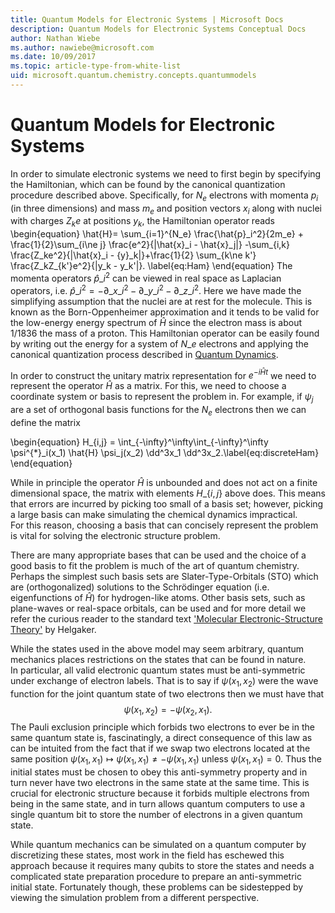 ```yaml
---
title: Quantum Models for Electronic Systems | Microsoft Docs
description: Quantum Models for Electronic Systems Conceptual Docs
author: Nathan Wiebe
ms.author: nawiebe@microsoft.com
ms.date: 10/09/2017
ms.topic: article-type-from-white-list
uid: microsoft.quantum.chemistry.concepts.quantummodels
---
```


# Quantum Models for Electronic Systems

In order to simulate electronic systems we need to first begin by specifying the Hamiltonian, which can be found by the canonical quantization procedure described above.  Specifically, for $N_e$ electrons with momenta $p_i$ (in three dimensions) and mass $m_e$  and position vectors $x_i$ along with nuclei with charges $Z_k e$ at positions $y_k$, the Hamiltonian operator reads
\begin{equation}
\hat{H}= \sum\_{i=1}^{N\_e} \frac{\hat{p}\_i^2}{2m\_e} + \frac{1}{2}\sum\_{i\ne j} \frac{e^2}{|\hat{x}\_i - \hat{x}\_j|} -\sum\_{i,k} \frac{Z\_ke^2}{|\hat{x}\_i - {y}\_k|}+\frac{1}{2} \sum_{k\ne k'} \frac{Z\_kZ\_{k'}e^2}{|y\_k - y\_k'|}. \label{eq:Ham}
\end{equation}
The momenta operators $\hat{p}\_i^2$ can be viewed in real space as Laplacian operators, i.e. $\hat{p}\_i^2 = -\partial\_{x\_i}^2 - \partial\_{y\_i}^2 - \partial\_{z\_i}^2$.
Here we have made the simplifying assumption that the nuclei are at rest for the molecule.  This is known as the Born-Oppenheimer approximation and it tends to be valid for the low-energy energy spectrum of $\hat{H}$ since the electron mass is about $1/1836$ the mass of a proton.  This Hamiltonian operator can be easily found by writing out the energy for a system of $N\_e$ electrons and applying the canonical quantization process described in [Quantum Dynamics](xref:microsoft.quantum.libraries.chemistry.concepts.quantum-dynamics).

In order to construct the unitary matrix representation for $e^{-i\hat{H} t}$ we need to represent the operator $\hat{H}$ as a matrix. For this, we need to choose a coordinate system or basis to represent the problem in.  For example, if $\psi_j$ are a set of orthogonal basis functions for the $N_e$ electrons then we can define the matrix

\begin{equation}
H\_{i,j} = \int\_{-\infty}^\infty\int\_{-\infty}^\infty \psi^{\*}\_i(x\_1) \hat{H} \psi\_j(x\_2) \dd^3x\_1 \dd^3x\_2.\label{eq:discreteHam}
\end{equation}

While in principle the operator $\hat{H}$ is unbounded and does not act on a finite dimensional space, the matrix with elements $H\_\{i,j\}$ above does.
This means that errors are incurred by picking too small of a basis set; however, picking a large basis can make simulating the chemical dynamics impractical.  
For this reason, choosing a basis that can concisely represent the problem is vital for solving the electronic structure problem.

There are many appropriate bases that can be used and the choice of a good basis to fit the problem is much of the art of quantum chemistry.  Perhaps the simplest such basis sets are Slater-Type-Orbitals (STO) which are (orthogonalized) solutions to the Schrödinger equation (i.e. eigenfunctions of $\hat{H}$) for hydrogen-like atoms.  Other basis sets, such as plane-waves or real-space orbitals, can be used and for more detail we refer the curious reader to the standard text ['Molecular Electronic-Structure Theory'](https://onlinelibrary.wiley.com/doi/book/10.1002/9781119019572) by Helgaker.

While the states used in the above model may seem arbitrary, quantum mechanics places restrictions on the states that can be found in nature.  
In particular, all valid electronic quantum states must be anti-symmetric under exchange of electron labels.  That is to say if $\psi(x_1,x_2)$ were the wave function for the joint quantum state of two electrons then we must have that
$$
\psi(x_1,x_2)= - \psi(x_2,x_1).
$$
The Pauli exclusion principle which forbids two electrons to ever be in the same quantum state is, fascinatingly, a direct consequence of this law as can be intuited from the fact that if we swap two electrons located at the same position $\psi(x_1,x_1)\mapsto \psi(x_1,x_1) \ne -\psi(x_1,x_1)$ unless $\psi(x_1,x_1)=0$.  Thus the initial states must be chosen to obey this anti-symmetry property and in turn never have two electrons in the same state at the same time. This is crucial for electronic structure because it forbids multiple electrons from being in the same state, and in turn allows quantum computers to use a single quantum bit to store the number of electrons in a given quantum state.

While quantum mechanics can be simulated on a quantum computer by discretizing these states, most work in the field has eschewed this approach because it requires many qubits to store the states and needs a complicated state preparation procedure to prepare an anti-symmetric initial state. Fortunately though, these problems can be sidestepped by viewing the simulation problem from a different perspective.
